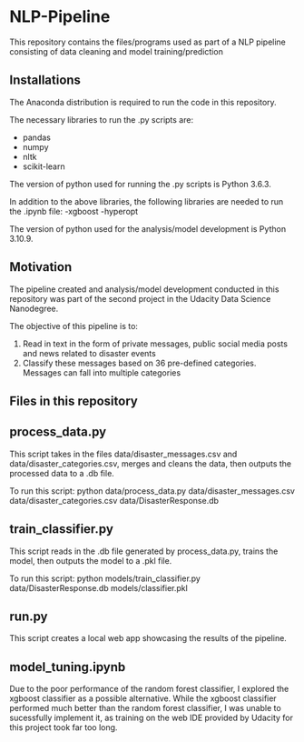 # NLP-Pipeline
This repository contains the files/programs used as part of a NLP pipeline consisting of data cleaning and model training/prediction

## Installations
The Anaconda distribution is required to run the code in this repository.

The necessary libraries to run the .py scripts are: 
- pandas
- numpy
- nltk
- scikit-learn

The version of python used for running the .py scripts is Python 3.6.3. 

In addition to the above libraries, the following libraries are needed to run the .ipynb file:
-xgboost
-hyperopt

The version of python used for the analysis/model development is Python 3.10.9. 

## Motivation

The pipeline created and analysis/model development conducted in this repository was part of the second project in the Udacity Data Science Nanodegree.

The objective of this pipeline is to:
1. Read in text in the form of private messages, public social media posts and news related to disaster events
2. Classify these messages based on 36 pre-defined categories. Messages can fall into multiple categories

## Files in this repository

## process_data.py

This script takes in the files data/disaster_messages.csv and data/disaster_categories.csv, merges and cleans the data, then outputs the processed data to a .db file.

To run this script: python data/process_data.py data/disaster_messages.csv data/disaster_categories.csv data/DisasterResponse.db

## train_classifier.py

This script reads in the .db file generated by process_data.py, trains the model, then outputs the model to a .pkl file.

To run this script: python models/train_classifier.py data/DisasterResponse.db models/classifier.pkl

## run.py

This script creates a local web app showcasing the results of the pipeline.

## model_tuning.ipynb

Due to the poor performance of the random forest classifier, I explored the xgboost classifier as a possible alternative. While the xgboost classifier performed much better than the random forest classifier, I was unable to sucessfully implement it, as training on the web IDE provided by Udacity for this project took far too long. 
